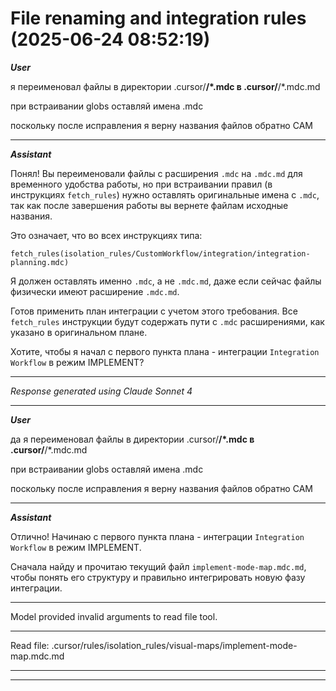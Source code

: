 <!-- Generated by SpecStory -->

# File renaming and integration rules (2025-06-24 08:52:19)

_**User**_

я переименовал файлы в директории .cursor/**/*.mdc в  .cursor/**/*.mdc.md

при встраивании globs оставляй имена .mdc

поскольку после исправления я верну названия файлов обратно САМ

---

_**Assistant**_

Понял! Вы переименовали файлы с расширения `.mdc` на `.mdc.md` для временного удобства работы, но при встраивании правил (в инструкциях `fetch_rules`) нужно оставлять оригинальные имена с `.mdc`, так как после завершения работы вы вернете файлам исходные названия.

Это означает, что во всех инструкциях типа:
```
fetch_rules(isolation_rules/CustomWorkflow/integration/integration-planning.mdc)
```

Я должен оставлять именно `.mdc`, а не `.mdc.md`, даже если сейчас файлы физически имеют расширение `.mdc.md`.

Готов применить план интеграции с учетом этого требования. Все `fetch_rules` инструкции будут содержать пути с `.mdc` расширениями, как указано в оригинальном плане.

Хотите, чтобы я начал с первого пункта плана - интеграции `Integration Workflow` в режим IMPLEMENT?

---
*Response generated using Claude Sonnet 4*

---

_**User**_

да
я переименовал файлы в директории .cursor/**/*.mdc в  .cursor/**/*.mdc.md

при встраивании globs оставляй имена .mdc

поскольку после исправления я верну названия файлов обратно САМ

---

_**Assistant**_

Отлично! Начинаю с первого пункта плана - интеграции `Integration Workflow` в режим IMPLEMENT.

Сначала найду и прочитаю текущий файл `implement-mode-map.mdc.md`, чтобы понять его структуру и правильно интегрировать новую фазу интеграции.

---

Model provided invalid arguments to read file tool.

---

Read file: .cursor/rules/isolation_rules/visual-maps/implement-mode-map.mdc.md

---



---

